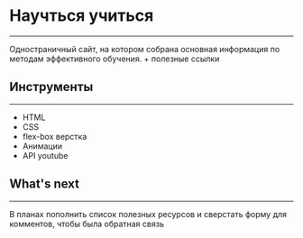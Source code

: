 # Научться учиться
------
Одностраничный сайт, на котором собрана основная информация по методам эффективного обучения. + полезные ссылки

## Инструменты
------
- HTML
- CSS
- flex-box верстка
- Анимации
- API youtube

## What's next
------
В планах пополнить список полезных ресурсов и сверстать форму для комментов, чтобы была обратная связь